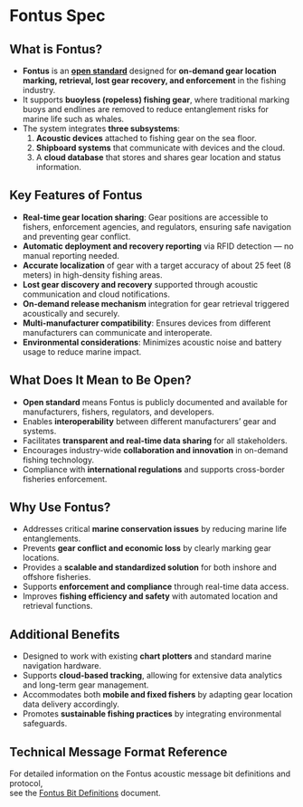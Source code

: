 # Fontus Spec
## What is Fontus?
- **Fontus** is an **[open standard](../assets/files/FONTUS_open_standard_v1_0.pdf)** designed for **on-demand gear location marking, retrieval, lost gear recovery, and enforcement** in the fishing industry.
- It supports **buoyless (ropeless) fishing gear**, where traditional marking buoys and endlines are removed to reduce entanglement risks for marine life such as whales.
- The system integrates **three subsystems**:
  1. **Acoustic devices** attached to fishing gear on the sea floor.
  2. **Shipboard systems** that communicate with devices and the cloud.
  3. A **cloud database** that stores and shares gear location and status information.

## Key Features of Fontus
- **Real-time gear location sharing**: Gear positions are accessible to fishers, enforcement agencies, and regulators, ensuring safe navigation and preventing gear conflict.
- **Automatic deployment and recovery reporting** via RFID detection — no manual reporting needed.
- **Accurate localization** of gear with a target accuracy of about 25 feet (8 meters) in high-density fishing areas.
- **Lost gear discovery and recovery** supported through acoustic communication and cloud notifications.
- **On-demand release mechanism** integration for gear retrieval triggered acoustically and securely.
- **Multi-manufacturer compatibility**: Ensures devices from different manufacturers can communicate and interoperate.
- **Environmental considerations**: Minimizes acoustic noise and battery usage to reduce marine impact.

## What Does It Mean to Be Open?
- **Open standard** means Fontus is publicly documented and available for manufacturers, fishers, regulators, and developers.
- Enables **interoperability** between different manufacturers’ gear and systems.
- Facilitates **transparent and real-time data sharing** for all stakeholders.
- Encourages industry-wide **collaboration and innovation** in on-demand fishing technology.
- Compliance with **international regulations** and supports cross-border fisheries enforcement.

## Why Use Fontus?
- Addresses critical **marine conservation issues** by reducing marine life entanglements.
- Prevents **gear conflict and economic loss** by clearly marking gear locations.
- Provides a **scalable and standardized solution** for both inshore and offshore fisheries.
- Supports **enforcement and compliance** through real-time data access.
- Improves **fishing efficiency and safety** with automated location and retrieval functions.


## Additional Benefits
- Designed to work with existing **chart plotters** and standard marine navigation hardware.
- Supports **cloud-based tracking**, allowing for extensive data analytics and long-term gear management.
- Accommodates both **mobile and fixed fishers** by adapting gear location data delivery accordingly.
- Promotes **sustainable fishing practices** by integrating environmental safeguards.

## Technical Message Format Reference

For detailed information on the Fontus acoustic message bit definitions and protocol,  
see the [Fontus Bit Definitions](../assets/files/fontus_bit_definitions_v0.1.pdf) document.
